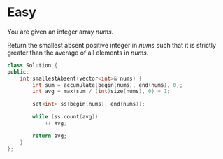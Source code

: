 # Easy

You are given an integer array $nums$.

Return the smallest absent positive integer in $nums$ such that it is strictly greater than the average of all elements in $nums$.

```cpp
class Solution {
public:
    int smallestAbsent(vector<int>& nums) {
        int sum = accumulate(begin(nums), end(nums), 0);
        int avg = max(sum / (int)size(nums), 0) + 1;

        set<int> ss(begin(nums), end(nums));

        while (ss.count(avg))
            ++ avg;

        return avg;
    }
};
```
